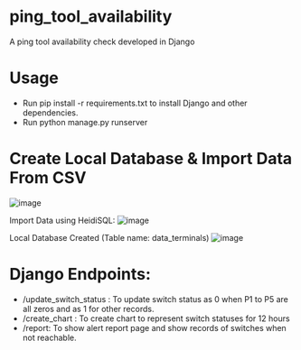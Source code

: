 # ping_tool_availability
A ping tool availability check developed in Django

# Usage
* Run pip install -r requirements.txt to install Django and other dependencies.
* Run python manage.py runserver

# Create Local Database & Import Data From CSV
![image](https://user-images.githubusercontent.com/53460015/198984500-b62ca516-b37a-4b28-bdf6-0f12f729a490.png)

Import Data using HeidiSQL:
![image](https://user-images.githubusercontent.com/53460015/199002256-1b7a6f9b-22ae-4f68-a714-3c90de34a7c5.png)

Local Database Created (Table name: data_terminals)
![image](https://user-images.githubusercontent.com/53460015/199002426-e89d1b71-8958-4b69-b5b6-4f84feb545e1.png)



# Django Endpoints:
* /update_switch_status : To update switch status as 0 when P1 to P5 are all zeros and as 1 for other records.
* /create_chart : To create chart to represent switch statuses for 12 hours
* /report: To show alert report page and show records of switches when not reachable.
